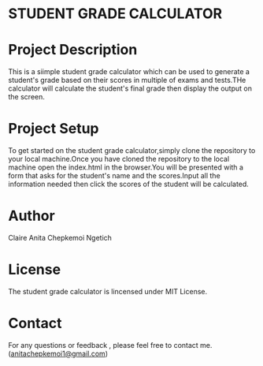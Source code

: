 # STUDENT GRADE CALCULATOR 
# Project Description 
This is a siimple student grade calculator which can be used to generate a student's grade based on their scores in multiple of exams and tests.THe calculator will calculate the student's final grade then display the output on the screen.
# Project Setup
To get started on the student grade calculator,simply clone the repository to your local machine.Once you have cloned the repository to the local machine open the index.html in the browser.You will be presented with a form that asks for the student's name and the scores.Input all the information needed then click the scores of the student will be calculated.
# Author 
Claire Anita Chepkemoi Ngetich
# License
The student grade calculator is lincensed under MIT License.
# Contact
For any questions or feedback , please feel free to contact me.
(anitachepkemoi1@gmail.com)

